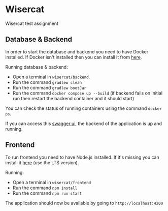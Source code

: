 # Wisercat
Wisercat test assignment

## Database & Backend

In order to start the database and backend you need to have Docker installed. If Docker isn't installed then you can install it from [here](https://www.docker.com/products/docker-desktop/).

Running database & backend:
* Open a terminal in `wisercat/backend`.
* Run the command `gradlew clean`
* Run the command `gradlew bootJar`
* Run the command `docker compose up --build` (if backend fails on initial run then restart the backend container and it should start)

You can check the status of running containers using the command ```docker ps```.

If you can access this [swagger ui](http://localhost:8081/swagger-ui.html), the backend of the application is up and running.

## Frontend

To run frontend you need to have Node.js installed. If it's missing you can install it [here](https://nodejs.org/en/download) (use the LTS version).

Running:
- Open a terminal in ``wisercat/frontend``
- Run the command ``npm install``
- Run the command ``npm run start``

The application should now be available by going to `http://localhost:4200`
